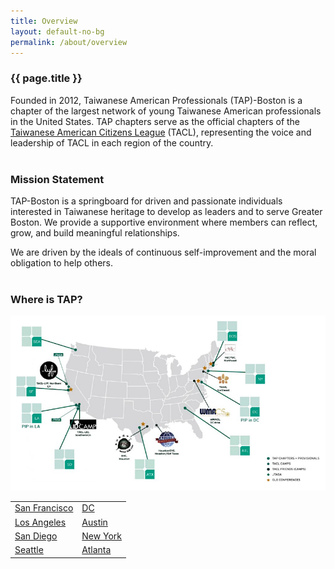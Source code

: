 ```yaml
---
title: Overview
layout: default-no-bg
permalink: /about/overview
---
```


<div class="main-contents-area">
<h3 class="no-bg">{{ page.title }}</h3>

Founded in 2012, Taiwanese American Professionals (TAP)-Boston is a chapter of the largest network of young Taiwanese American professionals in the United States. TAP chapters serve as the official chapters of the <a href="http://www.tacl.org/">Taiwanese American Citizens League</a> (TACL), representing the voice and leadership of TACL in each region of the country.<br/><br/>

<h3>Mission Statement</h3>

TAP-Boston is a springboard for driven and passionate individuals interested in Taiwanese heritage to develop as leaders and to serve Greater Boston. We provide a supportive environment where members can reflect, grow, and build meaningful relationships.

We are driven by the ideals of continuous self-improvement and the moral obligation to help others.<br/><br/>

<h3>Where is TAP?</h3>

<img class="overview-map" src="/assets/images/overview-images/tap-us-map.png"/>

<table class="overview-chapters">
  <tr>
    <td><a title="TAP SF" href="http://tap-sf.org">San Francisco</a></td>
    <td><a title="TAP DC" href="http://tap-dc.org">DC</a></td>
  </tr>
  <tr>
    <td><a title="TAP LA" href="http://tap-la.org">Los Angeles</a></td>
    <td><a href="http://www.tap-atx.org/">Austin</a></td>
  </tr>
  <tr>
    <td><a title="TAP SD" href="http://tap-sd.org">San Diego</a></td>
    <td><a href="http://tap-ny.org/">New York</a></td>
  </tr>
  <tr>
    <td><a href="http://www.tap-seattle.org/">Seattle</a></td>
    <td><a href="http://www.tap-atl.org/">Atlanta</a></td>
  </tr>
</table>
</div>
